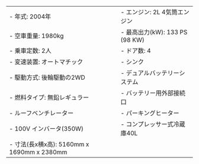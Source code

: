 | | |
| --- | --- |
| - 年式: 2004年 | - エンジン: 2L 4気筒エンジン |
| - 空車重量: 1980kg | - 最高出力(kW): 133 PS (98 KW) |
| - 乗車定数: 2人 | - ドア数: 4 | 
| - 変速装置: オートマチック | - シンク
| - 駆動方式: 後輪駆動の2WD | - デュアルバッテリーシステム |
| - 燃料タイプ: 無鉛レギュラー | - バッテリー用外部接続口 |
| - ルーフベンチレーター | - パーキングヒーター |
| - 100V インバータ(350W) | - コンプレッサー式冷蔵庫40L |
| - 寸法(長x横x高): 5160mm x 1690mm x 2380mm |